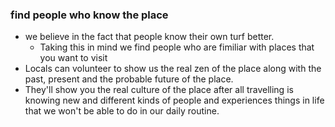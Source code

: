 ### find people who know the place
- we believe in the fact that people know their own turf better.
    - Taking this in mind we find people who are fimiliar with 
    places that you want to visit
- Locals can volunteer to show us the real zen of the place 
along with the past, present and the probable future of the place.
- They'll show you the real culture of the place after all travelling
is knowing new and different kinds of people and experiences things in
life that we won't be able to do in our daily routine.